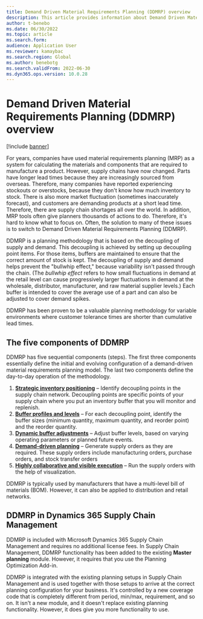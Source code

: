 ```yaml
---
title: Demand Driven Material Requirements Planning (DDMRP) overview
description: This article provides information about Demand Driven Material Requirements Planning (DDMRP), a planning methodology that is based on the decoupling of supply and demand.
author: t-benebo
ms.date: 06/30/2022
ms.topic: article
ms.search.form:
audience: Application User
ms.reviewer: kamaybac
ms.search.region: Global
ms.author: benebotg
ms.search.validFrom: 2022-06-30
ms.dyn365.ops.version: 10.0.28
---
```


# Demand Driven Material Requirements Planning (DDMRP) overview

[!include [banner](../../includes/banner.md)]

For years, companies have used material requirements planning (MRP) as a system for calculating the materials and components that are required to manufacture a product. However, supply chains have now changed. Parts have longer lead times because they are increasingly sourced from overseas. Therefore, many companies have reported experiencing stockouts or overstocks, because they don't know how much inventory to stock. There is also more market fluctuation (sometimes inaccurately forecast), and customers are demanding products at a short lead time. Therefore, there are supply chain shortages all over the world. In addition, MRP tools often give planners thousands of actions to do. Therefore, it's hard to know what to focus on. Often, the solution to many of these issues is to switch to Demand Driven Material Requirements Planning (DDMRP).

DDMRP is a planning methodology that is based on the decoupling of supply and demand. This decoupling is achieved by setting up decoupling point items. For those items, buffers are maintained to ensure that the correct amount of stock is kept. The decoupling of supply and demand helps prevent the "bullwhip effect," because variability isn't passed through the chain. (The *bullwhip effect* refers to how small fluctuations in demand at the retail level can cause progressively larger fluctuations in demand at the wholesale, distributor, manufacturer, and raw material supplier levels.) Each buffer is intended to cover the average use of a part and can also be adjusted to cover demand spikes.

DDMRP has been proven to be a valuable planning methodology for variable environments where customer tolerance times are shorter than cumulative lead times.

## The five components of DDMRP

DDMRP has five sequential components (steps). The first three components essentially define the initial and evolving configuration of a demand-driven material requirements planning model. The last two components define the day-to-day operation of the methodology.

1. **[Strategic inventory positioning](ddmrp-inventory-positioning.md)** – Identify decoupling points in the supply chain network. Decoupling points are specific points of your supply chain where you put an inventory buffer that you will monitor and replenish.
2. **[Buffer profiles and levels](ddmrp-buffer-profile-and-levels.md)** – For each decoupling point, identify the buffer sizes (minimum quantity, maximum quantity, and reorder point) and the reorder quantity.
3. **[Dynamic buffer adjustments](ddmrp-buffer-profile-and-levels.md#dynamic-adjustments)** – Adjust buffer levels, based on varying operating parameters or planned future events.
4. **[Demand-driven planning](ddmrp-planning.md)** – Generate supply orders as they are required. These supply orders include manufacturing orders, purchase orders, and stock transfer orders
5. **[Highly collaborative and visible execution](ddmrp-visual-and-collaborative-execution.md)** – Run the supply orders with the help of visualization.

DDMRP is typically used by manufacturers that have a multi-level bill of materials (BOM). However, it can also be applied to distribution and retail networks.

## DDMRP in Dynamics 365 Supply Chain Management

DDMRP is included with Microsoft Dynamics 365 Supply Chain Management and requires no additional license fees. In Supply Chain Management, DDMRP functionality has been added to the existing **Master planning** module. However, it requires that you use the Planning Optimization Add-in.

DDMRP is integrated with the existing planning setups in Supply Chain Management and is used together with those setups to arrive at the correct planning configuration for your business. It's controlled by a new coverage code that is completely different from period, min/max, requirement, and so on. It isn't a new module, and it doesn't replace existing planning functionality. However, it does give you more functionality to use.
